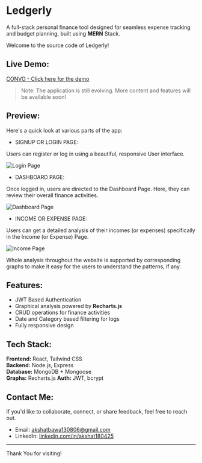 # Ledgerly

A full-stack personal finance tool designed for seamless expense tracking and budget planning, built using **MERN** Stack.

Welcome to the source code of Ledgerly!

## Live Demo:
[CONVO - Click here for the demo](https://ledgerly-five.vercel.app)

> Note: The application is still evolving. More content and features will be available soon!

## Preview:

Here's a quick look at various parts of the app:

- SIGNUP OR LOGIN PAGE:

Users can register or log in using a beautiful, responsive User interface.

![Login Page](./Screenshots/Login%20Page.png)

- DASHBOARD PAGE:

Once logged in, users are directed to the Dashboard Page. Here, they can review their overall finance activities.

![Dashboard Page](./Screenshots/Dashboard%20Page.png)

- INCOME OR EXPENSE PAGE:

Users can get a detailed analysis of their incomes (or expenses) specifically in the Income (or Expense) Page.

![Income Page](./Screenshots/Income%20Page.png)

Whole analysis throughout the website is supported by corresponding graphs to make it easy for the users to understand the patterns, if any.

## Features:

- JWT Based Authentication
- Graphical analysis powered by **Recharts.js**
- CRUD operations for finance activities
- Date and Category based filtering for logs
- Fully responsive design

## Tech Stack:

**Frontend:** React, Tailwind CSS  
**Backend:** Node.js, Express  
**Database:** MongoDB + Mongoose  
**Graphs:** Recharts.js
**Auth:** JWT, bcrypt

## Contact Me:

If you'd like to collaborate, connect, or share feedback, feel free to reach out.
- Email: [akshatbawa130806@gmail.com](mailto:akshatbawa130806@gmail.com)
- LinkedIn: [linkedin.com/in/akshat180425](https://linkedin.com/in/akshat180425)

---

Thank You for visiting!
